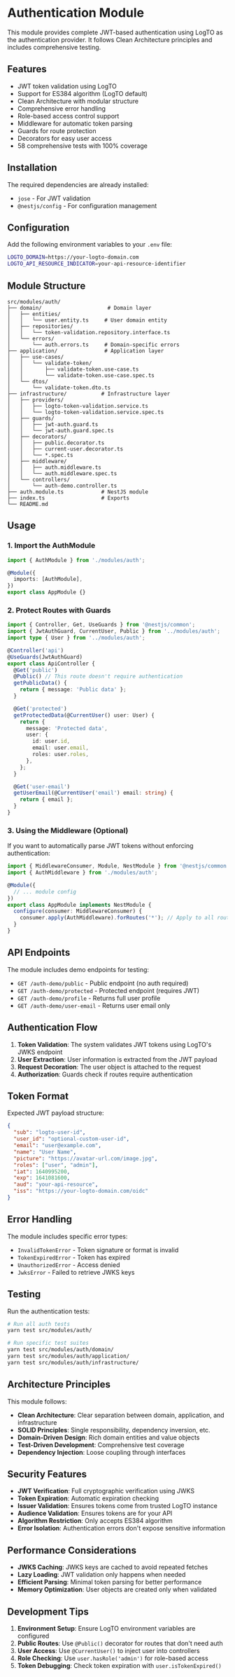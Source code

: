 # Authentication Module

This module provides complete JWT-based authentication using LogTO as the authentication provider. It follows Clean Architecture principles and includes comprehensive testing.

## Features

- JWT token validation using LogTO
- Support for ES384 algorithm (LogTO default)
- Clean Architecture with modular structure
- Comprehensive error handling
- Role-based access control support
- Middleware for automatic token parsing
- Guards for route protection
- Decorators for easy user access
- 58 comprehensive tests with 100% coverage

## Installation

The required dependencies are already installed:

- `jose` - For JWT validation
- `@nestjs/config` - For configuration management

## Configuration

Add the following environment variables to your `.env` file:

```bash
LOGTO_DOMAIN=https://your-logto-domain.com
LOGTO_API_RESOURCE_INDICATOR=your-api-resource-identifier
```

## Module Structure

```
src/modules/auth/
├── domain/                     # Domain layer
│   ├── entities/
│   │   └── user.entity.ts     # User domain entity
│   ├── repositories/
│   │   └── token-validation.repository.interface.ts
│   └── errors/
│       └── auth.errors.ts     # Domain-specific errors
├── application/               # Application layer
│   ├── use-cases/
│   │   └── validate-token/
│   │       ├── validate-token.use-case.ts
│   │       └── validate-token.use-case.spec.ts
│   └── dtos/
│       └── validate-token.dto.ts
├── infrastructure/           # Infrastructure layer
│   ├── providers/
│   │   ├── logto-token-validation.service.ts
│   │   └── logto-token-validation.service.spec.ts
│   ├── guards/
│   │   ├── jwt-auth.guard.ts
│   │   └── jwt-auth.guard.spec.ts
│   ├── decorators/
│   │   ├── public.decorator.ts
│   │   ├── current-user.decorator.ts
│   │   └── *.spec.ts
│   ├── middleware/
│   │   ├── auth.middleware.ts
│   │   └── auth.middleware.spec.ts
│   └── controllers/
│       └── auth-demo.controller.ts
├── auth.module.ts            # NestJS module
├── index.ts                  # Exports
└── README.md
```

## Usage

### 1. Import the AuthModule

```typescript
import { AuthModule } from './modules/auth';

@Module({
  imports: [AuthModule],
})
export class AppModule {}
```

### 2. Protect Routes with Guards

```typescript
import { Controller, Get, UseGuards } from '@nestjs/common';
import { JwtAuthGuard, CurrentUser, Public } from '../modules/auth';
import type { User } from '../modules/auth';

@Controller('api')
@UseGuards(JwtAuthGuard)
export class ApiController {
  @Get('public')
  @Public() // This route doesn't require authentication
  getPublicData() {
    return { message: 'Public data' };
  }

  @Get('protected')
  getProtectedData(@CurrentUser() user: User) {
    return {
      message: 'Protected data',
      user: {
        id: user.id,
        email: user.email,
        roles: user.roles,
      },
    };
  }

  @Get('user-email')
  getUserEmail(@CurrentUser('email') email: string) {
    return { email };
  }
}
```

### 3. Using the Middleware (Optional)

If you want to automatically parse JWT tokens without enforcing authentication:

```typescript
import { MiddlewareConsumer, Module, NestModule } from '@nestjs/common';
import { AuthMiddleware } from './modules/auth';

@Module({
  // ... module config
})
export class AppModule implements NestModule {
  configure(consumer: MiddlewareConsumer) {
    consumer.apply(AuthMiddleware).forRoutes('*'); // Apply to all routes
  }
}
```

## API Endpoints

The module includes demo endpoints for testing:

- `GET /auth-demo/public` - Public endpoint (no auth required)
- `GET /auth-demo/protected` - Protected endpoint (requires JWT)
- `GET /auth-demo/profile` - Returns full user profile
- `GET /auth-demo/user-email` - Returns user email only

## Authentication Flow

1. **Token Validation**: The system validates JWT tokens using LogTO's JWKS endpoint
2. **User Extraction**: User information is extracted from the JWT payload
3. **Request Decoration**: The user object is attached to the request
4. **Authorization**: Guards check if routes require authentication

## Token Format

Expected JWT payload structure:

```json
{
  "sub": "logto-user-id",
  "user_id": "optional-custom-user-id",
  "email": "user@example.com",
  "name": "User Name",
  "picture": "https://avatar-url.com/image.jpg",
  "roles": ["user", "admin"],
  "iat": 1640995200,
  "exp": 1641081600,
  "aud": "your-api-resource",
  "iss": "https://your-logto-domain.com/oidc"
}
```

## Error Handling

The module includes specific error types:

- `InvalidTokenError` - Token signature or format is invalid
- `TokenExpiredError` - Token has expired
- `UnauthorizedError` - Access denied
- `JwksError` - Failed to retrieve JWKS keys

## Testing

Run the authentication tests:

```bash
# Run all auth tests
yarn test src/modules/auth/

# Run specific test suites
yarn test src/modules/auth/domain/
yarn test src/modules/auth/application/
yarn test src/modules/auth/infrastructure/
```

## Architecture Principles

This module follows:

- **Clean Architecture**: Clear separation between domain, application, and infrastructure
- **SOLID Principles**: Single responsibility, dependency inversion, etc.
- **Domain-Driven Design**: Rich domain entities and value objects
- **Test-Driven Development**: Comprehensive test coverage
- **Dependency Injection**: Loose coupling through interfaces

## Security Features

- **JWT Verification**: Full cryptographic verification using JWKS
- **Token Expiration**: Automatic expiration checking
- **Issuer Validation**: Ensures tokens come from trusted LogTO instance
- **Audience Validation**: Ensures tokens are for your API
- **Algorithm Restriction**: Only accepts ES384 algorithm
- **Error Isolation**: Authentication errors don't expose sensitive information

## Performance Considerations

- **JWKS Caching**: JWKS keys are cached to avoid repeated fetches
- **Lazy Loading**: JWT validation only happens when needed
- **Efficient Parsing**: Minimal token parsing for better performance
- **Memory Optimization**: User objects are created only when validated

## Development Tips

1. **Environment Setup**: Ensure LogTO environment variables are configured
2. **Public Routes**: Use `@Public()` decorator for routes that don't need auth
3. **User Access**: Use `@CurrentUser()` to inject user into controllers
4. **Role Checking**: Use `user.hasRole('admin')` for role-based access
5. **Token Debugging**: Check token expiration with `user.isTokenExpired()`
